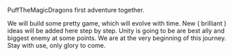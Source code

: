 PuffTheMagicDragons first adventure together.

We will build some pretty game, which will evolve with time. New ( brilliant ) ideas will be added here step by step. 
Unity is going to be are best ally and biggest enemy at some points.
We are at the very beginning of this journey. 
Stay with use, only glory to come.
